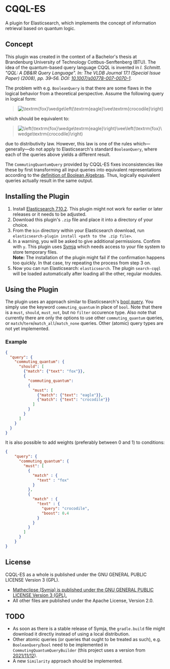 # CQQL-ES
A plugin for Elasticsearch, which implements the concept of information retrieval based on quantum logic.

## Concept
This plugin was created in the context of a Bachelor's thesis at Brandenburg University of Technology Cottbus-Senftenberg (BTU). The idea of the quantum-based query language CQQL is invented in <i>I. Schmitt. "QQL: A DB&IR Query Language". In: The VLDB Journal 17.1 (Special Issue Paper) (2008), pp. 39–56. DOI: <a href="https://doi.org/10.1007/s00778-007-0070-1">10.1007/s00778-007-0070-1</a></i>. 

The problem with e.g. `BooleanQuery` is that there are some flaws in the logical behavior from a theoretical perspective. Assume the following query in logical form:

> ![\textrm{fox}\wedge\left(\textrm{eagle}\vee\textrm{crocodile}\right)](https://latex.codecogs.com/svg.latex?\textrm{fox}\wedge\left(\textrm{eagle}\vee\textrm{crocodile}\right))

which should be equivalent to:

> ![\left(\textrm{fox}\wedge\textrm{eagle}\right)\vee\left(\textrm{fox}\wedge\textrm{crocodile}\right)](https://latex.codecogs.com/svg.latex?\left(\textrm{fox}\wedge\textrm{eagle}\right)\vee\left(\textrm{fox}\wedge\textrm{crocodile}\right))

due to distributivity law. However, this law is one of the rules which—generally—do not apply to Elasticsearch's standard `BooleanQuery`, where each of the queries above yields a different result.

The `CommutingQuantumQuery` provided by CQQL-ES fixes inconsistencies like these by first transforming all input queries into equivalent representations according to the <a href="https://en.wikipedia.org/wiki/Boolean_algebra_(structure)#Definition">definition of Boolean Algebras</a>. Thus, logically equivalent queries actually result in the same output.

## Installing the Plugin
1. Install <a href="https://www.elastic.co/de/downloads/past-releases/elasticsearch-7-10-2">Elasticsearch 7.10.2</a>. This plugin might not work for earlier or later releases or it needs to be adjusted.
2. Download this plugin's ```.zip``` file and place it into a directory of your choice.
3. From the ```bin``` directory within your Elasticsearch download, run ```elasticsearch-plugin install <path to the .zip file>```. 
4. In a warning, you will be asked to give additional permissions. Confirm with ```y```. This plugin uses <a href="https://github.com/axkr/symja_android_library">Symja</a> which needs access to your file system to store temporary files. <br /><b>Note:</b> The installation of the plugin might fail if the confirmation happens too quickly. In that case, try repeating the process from step 3 on.
5. Now you can run Elasticsearch: ```elasticsearch```. The plugin ```search-cqql``` will be loaded automatically after loading all the other, regular modules.

## Using the Plugin
The plugin uses an approach similar to Elasticsearch's <a href="https://www.elastic.co/guide/en/elasticsearch/reference/7.10/query-dsl-bool-query.html">bool query</a>. You simply use the keyword ```commuting_quantum``` in place of ```bool```. Note that there is a ```must```, ```should```, ```must_not```, but no ```filter``` occurence type. Also note that currently there are only the options to use other ```commuting_quantum``` queries, or ```match```/```term```/```match_all```/```match_none``` queries. Other (atomic) query types are not yet implemented.

### Example
```json
{
  "query": {
    "commuting_quantum": {
      "should": [
        {"match": {"text": "fox"}},
        {
          "commuting_quantum":
          {
            "must": [
              {"match": {"text": "eagle"}},
              {"match": {"text": "crocodile"}}
            ]
          }
        }
      ]
    }
  }
}
```

It is also possible to add weights (preferably between 0 and 1) to conditions:

```json
{
    "query": {
      "commuting_quantum": {
        "must": [
          {
            "match" : {
              "text" : "fox"
            }
          },
          {
            "match" : {
              "text" : {
                "query": "crocodile",
                "boost": 0.4
              }
            }
          }
        ]
      }
    }
}
```

## License
CQQL-ES as a whole is published under the GNU GENERAL PUBLIC LICENSE Version 3 (GPL).
* <a href="https://github.com/axkr/symja_android_library#license">Matheclipse (Symja) is published under the GNU GENERAL PUBLIC LICENSE Version 3 (GPL).</a>
* All other files are published under the Apache License, Version 2.0.

## TODO
* As soon as there is a stable release of Symja, the `gradle.build` file might download it directly instead of using a local distribution.
* Other atomic queries (or queries that ought to be treated as such), e.g. `BooleanQuery`/`bool` need to be implemented in `CommutingQuantumQueryBuilder` (this project uses a version from <a href="https://github.com/axkr/symja_android_library/commit/f509ac7f5836c2c2359b348f1542f9028537c1f6">2021/11/12</a>).
* A new `Similarity` approach should be implemented.
